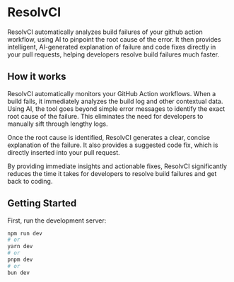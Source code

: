 # ResolvCI
ResolvCI automatically analyzes build failures of your github action workflow, using AI to pinpoint the root cause of the error. It then provides intelligent, AI-generated explanation of failure and code fixes directly in your pull requests, helping developers resolve build failures much faster.

## How it works

ResolvCI automatically monitors your GitHub Action workflows. When a build fails, it immediately analyzes the build log and other contextual data.
Using AI, the tool goes beyond simple error messages to identify the exact root cause of the failure. This eliminates the need for developers to manually sift through lengthy logs.

Once the root cause is identified, ResolvCI generates a clear, concise explanation of the failure. It also provides a suggested code fix, which is directly inserted into your pull request.

By providing immediate insights and actionable fixes, ResolvCI significantly reduces the time it takes for developers to resolve build failures and get back to coding.
## Getting Started

First, run the development server:

```bash
npm run dev
# or
yarn dev
# or
pnpm dev
# or
bun dev
```
